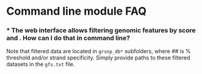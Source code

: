 

Command line module FAQ
========================================================

### * The web interface allows filtering genomic features by score and . How can I do that in command line?

Note that filtered data are located in `grsnp_db*` subfolders, where *##* is % threshold and/or strand specificity. Simply provide paths to these filtered datasets in the `gfs.txt` file.
